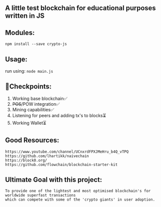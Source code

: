 ## A little test blockchain for educational purposes written in JS

## Modules:
`npm install --save crypto-js`
## Usage:
run using: `node main.js`
## 🎯Checkpoints:
1. Working base blockchain✅
2. ~~POS~~/POW integration✅
3. Mining capabilities✅
4. Listening for peers and adding tx's to blocks⏳
5. Working Wallet⏳
## Good Resources:
~~~
https://www.youtube.com/channel/UCnxrdFPXJMeHru_b4Q_vTPQ
https://github.com/lhartikk/naivechain
https://block0.org/
https://github.com/flowchain/blockchain-starter-kit
~~~

## Ultimate Goal with this project:
~~~
To provide one of the lightest and most optimised blockchain's for worldwide superfast transactions
which can compete with some of the 'crypto giants' in user adoption.
